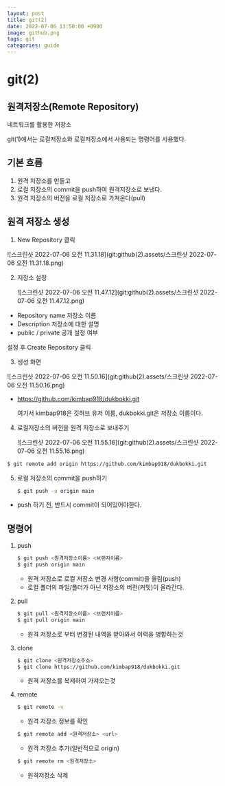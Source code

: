```yaml
---
layout: post
title: git(2)
date: 2022-07-06 13:50:00 +0900
image: github.png
tags: git
categories: guide
---
```

# git(2)



## 원격저장소(Remote Repository)

네트워크를 활용한 저장소

git(1)에서는 로컬저장소와 로컬저장소에서 사용되는 명령어를 사용했다.



## 기본 흐름

1. 원격 저장소를 만들고
2. 로컬 저장소의 commit을 push하여 원격저장소로 보낸다.
3. 원격 저장소의 버전을 로컬 저장소로 가져온다(pull)



 ## 원격 저장소 생성

1. New Repository 클릭

![스크린샷 2022-07-06 오전 11.31.18](git:github(2).assets/스크린샷 2022-07-06 오전 11.31.18.png)



2. 저장소 설정

   ![스크린샷 2022-07-06 오전 11.47.12](git:github(2).assets/스크린샷 2022-07-06 오전 11.47.12.png)

* Repository name 저장소 이름
* Description 저장소에 대한 설명 
* public / private 공개 설정 여부

설정 후 Create Repository 클릭



3. 생성 화면

![스크린샷 2022-07-06 오전 11.50.16](git:github(2).assets/스크린샷 2022-07-06 오전 11.50.16.png)

* https://github.com/kimbap918/dukbokki.git

  여기서 kimbap918은 깃허브 유저 이름, dukbokki.git은 저장소 이름이다.

  

4. 로컬저장소의 버전을 원격 저장소로 보내주기

   ![스크린샷 2022-07-06 오전 11.55.16](git:github(2).assets/스크린샷 2022-07-06 오전 11.55.16.png)

``` bash
$ git remote add origin https://github.com/kimbap918/dukbokki.git
```



5. 로컬 저장소의 commit을 push하기

   ``` bash
   $ git push -u origin main
   ```

* push 하기 전, 반드시 commit이 되어있어야한다.



## 명령어

1. push

   ``` bash
   $ git push <원격저장소이름> <브랜치이름>
   $ git push origin main
   ```

   * 원격 저장소로 로컬 저장소 변경 사항(commit)을 올림(push)
   * 로컬 폴더의 파일/폴더가 아닌 저장소의 버전(커밋)이 올라간다.

2. pull 

   ``` bash
   $ git pull <원격저장소이름> <브랜치이름>
   $ git pull origin main
   ```

   * 원격 저장소로 부터 변경된 내역을 받아와서 이력을 병합하는것

     

3. clone

   ``` bash
   $ git clone <원격저장소주소>
   $ git clone https://github.com/kimbap918/dukbokki.git
   ```

   * 원격 저장소를 복제하여 가져오는것

   

4. remote

   ``` bash
   $ git remote -v
   ```

   * 원격 저장소 정보를 확인

   ``` bash
   $ git remote add <원격저장소> <url>
   ```

   * 원격 저장소 추가(일반적으로 origin)

   ``` bash
   $ git remote rm <원격저장소>
   ```

   * 원격저장소 삭제

   

